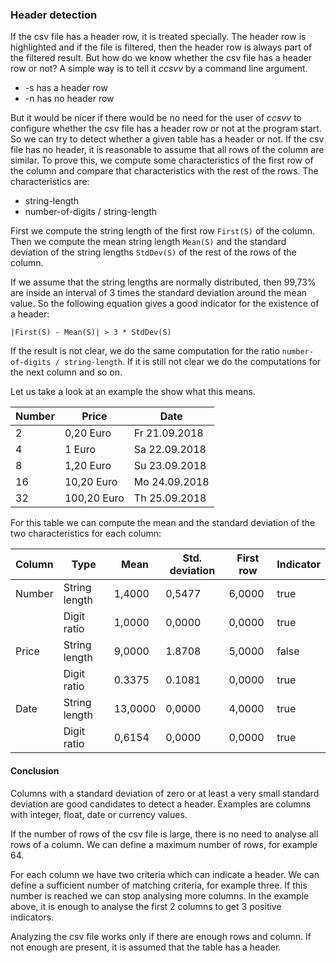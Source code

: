 ### Header detection
If the csv file has a header row, it is treated specially. The header row is 
highlighted and if the file is filtered, then the header row is always part of 
the filtered result.
But how do we know whether the csv file has a header row or not? A simple way
is to tell it *ccsvv* by a command line argument.

-  -s has a header row
-  -n has no header row

But it would be nicer if there would be no need for the user of *ccsvv* to 
configure whether the csv file has a header row or not at the program start. 
So we can try to detect whether a given table has a header or not. If the csv 
file has no header, it is reasonable to assume that all rows of the column are 
similar. To prove this, we compute some characteristics of the first row of the 
column and compare that characteristics with the rest of the rows. The 
characteristics are:

* string-length
* number-of-digits / string-length 

First we compute the string length of the first row `First(S)` of the column. 
Then we compute the mean string length `Mean(S)` and the standard deviation of 
the string lengths `StdDev(S)` of the rest of the rows of the column.

If we assume that the string lengths are normally distributed, then 99,73% are 
inside an interval of 3 times the standard deviation around the mean value. So 
the following equation gives a good indicator for the existence of a header:

```
|First(S) - Mean(S)| > 3 * StdDev(S)
```

If the result is not clear, we do the same computation for the ratio 
`number-of-digits / string-length`. If it is still not clear we do the 
computations for the next column and so on.

Let us take a look at an example the show what this means.

| Number | Price       | Date          |
| ------ |-------------| --------------|
| 2      | 0,20 Euro   | Fr 21.09.2018 |
| 4      | 1 Euro      | Sa 22.09.2018 |
| 8      | 1,20 Euro   | Su 23.09.2018 |
| 16     | 10,20 Euro  | Mo 24.09.2018 |
| 32     | 100,20 Euro | Th 25.09.2018 |

For this table we can compute the mean and the standard deviation of the two 
characteristics for each column:

| Column | Type          | Mean    | Std. deviation | First row | Indicator |
| ------ |---------------|---------|----------------|-----------|-----------|
| Number | String length |  1,4000 | 0,5477         | 6,0000    | true      |
|        | Digit ratio   |  1,0000 | 0,0000         | 0,0000    | true      |
| Price  | String length |  9,0000 | 1.8708         | 5,0000    | false     |
|        | Digit ratio   |  0.3375 | 0.1081         | 0,0000    | true      |
| Date   | String length | 13,0000 | 0,0000         | 4,0000    | true      |
|        | Digit ratio   |  0,6154 | 0,0000         | 0,0000    | true      |

#### Conclusion
Columns with a standard deviation of zero or at least a very small standard 
deviation are good candidates to detect a header. Examples are columns with 
integer, float, date or currency values.

If the number of rows of the csv file is large, there is no need to analyse all 
rows of a column. We can define a maximum number of rows, for example 64.

For each column we have two criteria which can indicate a header. We can define 
a sufficient number of matching criteria, for example three. If this number is 
reached we can stop analysing more columns. In the example above, it is enough 
to analyse the first 2 columns to get 3 positive indicators.

Analyzing the csv file works only if there are enough rows and column. If not 
enough are present, it is assumed that the table has a header.

